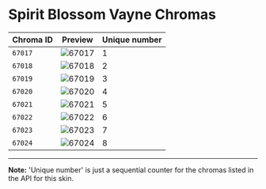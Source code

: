 # Spirit Blossom Vayne Chromas

| Chroma ID | Preview | Unique number |
|---|---|---|
| `67017` | ![67017](https://raw.communitydragon.org/latest/plugins/rcp-be-lol-game-data/global/default/v1/champion-chroma-images/67/67017.png) | 1 |
| `67018` | ![67018](https://raw.communitydragon.org/latest/plugins/rcp-be-lol-game-data/global/default/v1/champion-chroma-images/67/67018.png) | 2 |
| `67019` | ![67019](https://raw.communitydragon.org/latest/plugins/rcp-be-lol-game-data/global/default/v1/champion-chroma-images/67/67019.png) | 3 |
| `67020` | ![67020](https://raw.communitydragon.org/latest/plugins/rcp-be-lol-game-data/global/default/v1/champion-chroma-images/67/67020.png) | 4 |
| `67021` | ![67021](https://raw.communitydragon.org/latest/plugins/rcp-be-lol-game-data/global/default/v1/champion-chroma-images/67/67021.png) | 5 |
| `67022` | ![67022](https://raw.communitydragon.org/latest/plugins/rcp-be-lol-game-data/global/default/v1/champion-chroma-images/67/67022.png) | 6 |
| `67023` | ![67023](https://raw.communitydragon.org/latest/plugins/rcp-be-lol-game-data/global/default/v1/champion-chroma-images/67/67023.png) | 7 |
| `67024` | ![67024](https://raw.communitydragon.org/latest/plugins/rcp-be-lol-game-data/global/default/v1/champion-chroma-images/67/67024.png) | 8 |

---

**Note:** 'Unique number' is just a sequential counter for the chromas listed in the API for this skin.